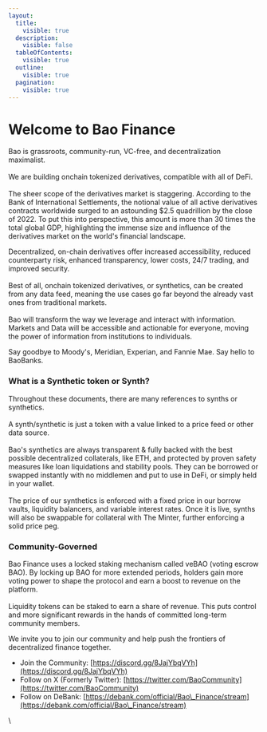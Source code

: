 ```yaml
---
layout:
  title:
    visible: true
  description:
    visible: false
  tableOfContents:
    visible: true
  outline:
    visible: true
  pagination:
    visible: true
---
```


# Welcome to Bao Finance

Bao is grassroots, community-run, VC-free, and decentralization maximalist. \
\
We are building onchain tokenized derivatives, compatible with all of DeFi.\
\
The sheer scope of the derivatives market is staggering. According to the Bank of International Settlements, the notional value of all active derivatives contracts worldwide surged to an astounding $2.5 quadrillion by the close of 2022. To put this into perspective, this amount is more than 30 times the total global GDP, highlighting the immense size and influence of the derivatives market on the world's financial landscape.

Decentralized, on-chain derivatives offer increased accessibility, reduced counterparty risk, enhanced transparency, lower costs, 24/7 trading, and improved security.\
\
Best of all, onchain tokenized derivatives, or synthetics, can be created from any data feed, meaning the use cases go far beyond the already vast ones from traditional markets. \
\
Bao will transform the way we leverage and interact with information. Markets and Data will be accessible and actionable for everyone, moving the power of information from institutions to individuals.

Say goodbye to Moody's, Meridian, Experian, and Fannie Mae. Say hello to BaoBanks.

### What is a **Synthetic token** or **Synth?**

Throughout these documents, there are many references to synths or synthetics. \
\
A synth/synthetic is just a token with a value linked to a price feed or other data source.\
\
Bao's synthetics are always transparent & fully backed with the best possible decentralized collaterals, like ETH, and protected by proven safety measures like loan liquidations and stability pools. They can be borrowed or swapped instantly with no middlemen and put to use in DeFi, or simply held in your wallet.\
\
The price of our synthetics is enforced with a fixed price in our borrow vaults, liquidity balancers, and variable interest rates. Once it is live, synths will also be swappable for collateral with The Minter, further enforcing a solid price peg.

### **Community-Governed**

Bao Finance uses a locked staking mechanism called veBAO (voting escrow BAO). By locking up BAO for more extended periods, holders gain more voting power to shape the protocol and earn a boost to revenue on the platform. \
\
Liquidity tokens can be staked to earn a share of revenue. This puts control and more significant rewards in the hands of committed long-term community members.

We invite you to join our community and help push the frontiers of decentralized finance together.

* Join the Community: [https://discord.gg/8JajYbqVYh](https://discord.gg/8JajYbqVYh)
* Follow on X (Formerly Twitter): [https://twitter.com/BaoCommunity](https://twitter.com/BaoCommunity)
* Follow on DeBank: [https://debank.com/official/Bao\_Finance/stream](https://debank.com/official/Bao\_Finance/stream)





\
